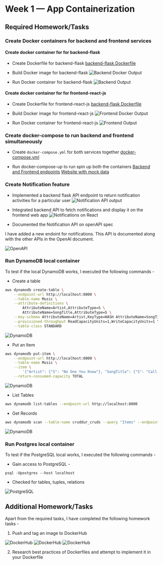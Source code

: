 # Week 1 — App Containerization

## Required Homework/Tasks

### Create Docker containers for backend and frontend services

#### Create docker container for  for backend-flask
- Create Dockerfile for backend-flask
[backend-flask Dockerfile]((../backend-flask/Dockerfile))

- Build Docker image for backend-flask
![Backend Docker Output](assets/week1/backend-flask-docker-run.png)

- Run Docker container for backend-flask
![Backend Output](assets/week1/backend-flask-output.png)

#### Create docker container for  for frontend-react-js
- Create Dockerfile for frontend-react-js
[backend-flask Dockerfile]((../frontend-react-js/Dockerfile))

- Build Docker image for frontend-react-js
![Frontend Docker Output](assets/week1/frontend-docker-run.png)

- Run Docker container for frontend-react-js
![Frontend Output](assets/week1/frontend-output.png)

### Create docker-compose to run backend and frontend simultaneously
- Create `docker-compose.yml` for both services together
[docker-compose.yml]((../docker-compose.yml))

- Run docker-compose-up to run spin up both the containers
[Backend and Frontend endpoints](assets/week1/docker-compose-up.png)
[Website with mock data](assets/week1/docker-compose-output.png)

### Create Notification feature 
- Implemented a backend flask API endpoint to return notification activities for a particular user
![Notification API output](assets/week1/notification-api.png)

- Integrated backend API to fetch notifications and display it on the frontend web app
![Notifications on React](assets/week1/notification-frontend.png)

- Documented the Notification API on openAPI spec

I have added a new endoint for notifications. This API is documented along with the other APIs in the OpenAI document.

![OpenAPI](assets/week1/openapi.png)

### Run DynamoDB local container 
To test if the local DynamoDB works, I executed the following commands - 

- Create a table

```sh
aws dynamodb create-table \
    --endpoint-url http://localhost:8000 \
    --table-name Music \
    --attribute-definitions \
        AttributeName=Artist,AttributeType=S \
        AttributeName=SongTitle,AttributeType=S \
    --key-schema AttributeName=Artist,KeyType=HASH AttributeName=SongTitle,KeyType=RANGE \
    --provisioned-throughput ReadCapacityUnits=1,WriteCapacityUnits=1 \
    --table-class STANDARD
```

![DynamoDB](assets/week1/dynamodb-create-table.png)

- Put an Item

```sh
aws dynamodb put-item \
    --endpoint-url http://localhost:8000 \
    --table-name Music \
    --item \
        '{"Artist": {"S": "No One You Know"}, "SongTitle": {"S": "Call Me Today"}, "AlbumTitle": {"S": "Somewhat Famous"}}' \
    --return-consumed-capacity TOTAL  
```

![DynamoDB](assets/week1/dynamodb-put-item.png)

- List Tables

```sh
aws dynamodb list-tables --endpoint-url http://localhost:8000
```

- Get Records

```sh
aws dynamodb scan --table-name cruddur_cruds --query "Items" --endpoint-url http://localhost:8000
````

![DynamoDB](assets/week1/dynamodb-list-get.png)


### Run Postgres local container 

To test if the PostgreSQL local works, I executed the following commands - 

- Gain access to PostgreSQL - 

```
psql -Upostgres --host localhost
```
- Checked for tables, tuples, relations

![PostgreSQL](assets/week1/postgres.png)



## Additional Homework/Tasks

Apart from the required tasks, I have completed the following homework tasks - 

1. Push and tag an image to DockerHub

![DockerHub](assets/week1/docker-push1.png)
![DockerHub](assets/week1/docker-push2.png)
![DockerHub](assets/week1/docker-hub.png)

2. Research best practices of Dockerfiles and attempt to implement it in your Dockerfile

